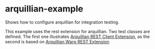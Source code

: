 # arquillian-example
Shows how to configure arquillian for integration testing. 

This example uses the rest extension for arquillian. Two test classes are defined. The first one illustrates [Arquillian REST Client Extension](https://github.com/arquillian/arquillian-extension-rest/tree/master/rest-client), as the second is based on [Arquillian Warp REST Extension](https://github.com/arquillian/arquillian-extension-rest/tree/master/warp-rest)
